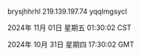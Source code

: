 brysjhhrhl 219.139.197.74 yqqlmgsycl

2024年 11月 01日 星期五 01:30:02 CST

2024年 10月 31日 星期四 17:30:02 GMT
